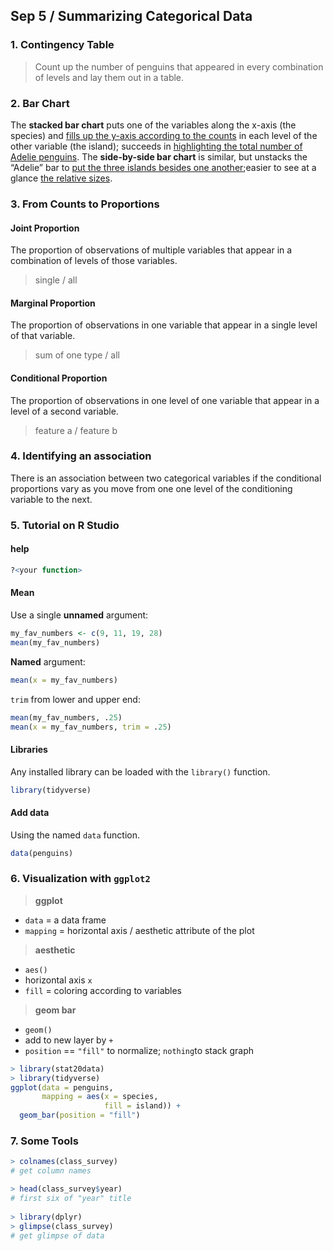 ## Sep 5 / Summarizing Categorical Data
### 1. Contingency Table
> Count up the number of penguins that appeared in every combination of levels and lay them out in a table.
### 2. Bar Chart
The **stacked bar chart** puts one of the variables along the x-axis (the species) and <u>fills up the y-axis according to the counts</u> in each level of the other variable (the island); succeeds in <u>highlighting the total number of Adelie penguins</u>.
The **side-by-side bar chart** is similar, but unstacks the “Adelie” bar to <u>put the three islands besides one another</u>;easier to see at a glance <u>the relative sizes</u>.
### 3. From Counts to Proportions
#### Joint Proportion
The proportion of observations of multiple variables that appear in a combination of levels of those variables.
> single / all
#### Marginal Proportion
The proportion of observations in one variable that appear in a single level of that variable.
> sum of one type / all
#### Conditional Proportion
The proportion of observations in one level of one variable that appear in a level of a second variable.
> feature a / feature b
### 4. Identifying an association
There is an association between two categorical variables if the conditional proportions vary as you move from one one level of the conditioning variable to the next.
### 5. Tutorial on R Studio
#### help
```r
?<your function>
```
#### Mean
Use a single **unnamed** argument:
```r
my_fav_numbers <- c(9, 11, 19, 28)
mean(my_fav_numbers)
```
**Named** argument:
```r
mean(x = my_fav_numbers)
```
`trim` from lower and upper end:
```r
mean(my_fav_numbers, .25)
mean(x = my_fav_numbers, trim = .25)
```
#### Libraries
Any installed library can be loaded with the `library()` function. 
```r
library(tidyverse)
```
#### Add data
Using the named `data` function.
```r
data(penguins)
```
### 6. Visualization with `ggplot2`
> **ggplot**
- `data` = a data frame
- `mapping` = horizontal axis / aesthetic attribute of the plot
> **aesthetic**
- `aes()`
- horizontal axis `x`
- `fill` = coloring according to variables
> **geom bar**
- `geom()`
- add to new layer by `+`
- `position` == `"fill"` to normalize; `nothing`to stack graph
```r
> library(stat20data)
> library(tidyverse)
ggplot(data = penguins, 
       mapping = aes(x = species, 
                     fill = island)) +
  geom_bar(position = "fill")
```
### 7. Some Tools
```r
> colnames(class_survey)
# get column names

> head(class_survey$year)
# first six of "year" title
 
> library(dplyr)
> glimpse(class_survey)
# get glimpse of data
```
